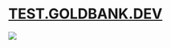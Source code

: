# [TEST.GOLDBANK.DEV](https://test.goldbank.dev)


<a href="https://hits.seeyoufarm.com"><img src="https://hits.seeyoufarm.com/api/count/incr/badge.svg?url=https%3A%2F%2Fgithub.com%2Fkimbank%2Ftest&count_bg=%2379C83D&title_bg=%23555555&icon=&icon_color=%23E7E7E7&title=view&edge_flat=false"/></a>
